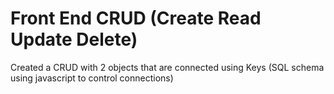 # Front End CRUD (Create Read Update Delete)
Created a CRUD with 2 objects that are connected using Keys (SQL schema using javascript to control connections)
